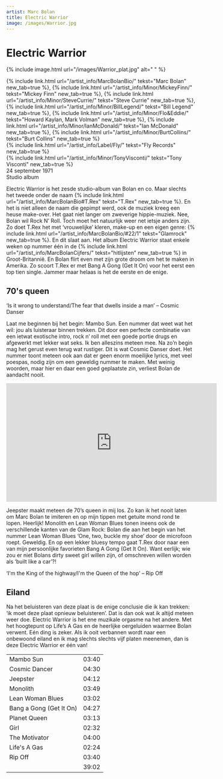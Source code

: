 ```yaml
---
artist: Marc Bolan
title: Electric Warrior
image: /images/Warrior.jpg
---
```


# Electric Warrior

{% include image.html url="/images/Warrior_plat.jpg" alt=" " %}

<span class="bio-cd">
{% include link.html url="/artist_info/MarcBolanBio/" tekst="Marc Bolan" new_tab=true %}, {% include link.html url="/artist_info/Minor/MickeyFinn/" tekst="Mickey Finn" new_tab=true %}, {% include link.html url="/artist_info/Minor/SteveCurrie/" tekst="Steve Currie" new_tab=true %}, {% include link.html url="/artist_info/Minor/BillLegend/" tekst="Bill Legend" new_tab=true %}, {% include link.html url="/artist_info/Minor/Flo&Eddie/" tekst="Howard Kaylan, Mark Volman" new_tab=true %}, {% include link.html url="/artist_info/Minor/IanMcDonald/" tekst="Ian McDonald" new_tab=true %}, {% include link.html url="/artist_info/Minor/BurtCollins/" tekst="Burt Collins" new_tab=true %}
<br>
{% include link.html url="/artist_info/Label/Fly/" tekst="Fly Records" new_tab=true %}
<br>
{% include link.html url="/artist_info/Minor/TonyVisconti/" tekst="Tony Visconti" new_tab=true %}<br>
</span>
24 september 1971<br>Studio album

<span class="engels">Electric Warrior</span> is het zesde studio-album van Bolan en co. Maar slechts het tweede onder de naam {% include link.html url="/artist_info/MarcBolanBio#T.Rex" tekst="T.Rex" new_tab=true %}. En het is niet alleen de naam die gepimpt werd, ook de muziek kreeg een heuse make-over. Het gaat niet langer om zweverige hippie-muziek. Nee, Bolan wil Rock N’ Roll. Toch moet het natuurlijk weer net ietsje anders zijn. Zo doet <span class="engels">T.Rex</span> het met ‘vrouwelijke’ kleren, make-up en een eigen genre: {% include link.html url="/artist_info/MarcBolanBio/#22/1" tekst="Glamrock" new_tab=true %}. En dit slaat aan. Het album <span class="engels">Electric Warrior</span> staat enkele weken op nummer één in de {% include link.html url="/artist_info/MarcBolanCijfers/" tekst="hitlijsten" new_tab=true %} in Groot-Britannië. En Bolan flirt even met zijn grote droom om het te maken in Amerika. Zo scoort <span class="engels">T.Rex</span> er met <span class="engels">Bang A Gong (Get It On)</span> voor het eerst een top tien single. Jammer maar helaas is het de eerste en de enige.  

## 70's queen

<div class="uitgelicht">‘Is it wrong to understand/The fear that dwells inside a man’ – Cosmic Danser</div>

Laat me beginnen bij het begin: <span class="engels">Mambo Sun</span>. Een nummer dat weet wat het wil: jou als luisteraar binnen trekken. Dit door een perfecte combinatie van een ietwat exotische intro, rock n’ roll met een goede portie drugs en afgewerkt met lekker wat seks. Ik ben alleszins meteen mee. Na zo’n begin mag het gerust even terug wat rustiger. Dit is wat <span class="engels">Cosmic Danser</span> doet. Het nummer toont meteen ook aan dat er geen enorm moeilijke <span class="engels">lyrics</span>, met veel poespas, nodig zijn om een geweldig nummer te maken. Met weinig woorden, maar hier en daar een goed geplaatste zin, verliest Bolan de aandacht nooit. 

<iframe width="560" height="315" src="https://www.youtube.com/embed/VPHKVWCxHtI" frameborder="0" allowfullscreen></iframe>

<span class="engels">Jeepster</span> maakt meteen de <span class="engels">70’s queen</span> in mij los. Zo kan ik het nooit laten om Marc Bolan te imiteren en op mijn tippen met getuite mond rond te lopen. Heerlijk! <span class="engels">Monolith</span> en <span class="engels">Lean Woman Blues</span> tonen ineens ook de verschillende kanten van de Glam Rock: Bolan die aan het begin van het nummer <span class="engels">Lean Woman Blues</span> ‘<span class="engels">One, two, buckle my shoe</span>’ door de microfoon roept. Geweldig. En op een lekker <span class="engels">bluesy</span> tempo gaat <span class="engels">T.Rex</span> door naar een van mijn persoonlijke favorieten <span class="engels">Bang A Gong (Get It On)</span>. Want eerlijk; wie zou er niet Bolans <span class="engels">dirty sweet girl</span> willen zijn, of omschreven willen worden als ‘<span class="engels">built like a car</span>’?! 

<div class="uitgelicht">‘I'm the King of the highway/I'm the Queen of the hop’ – Rip Off</div>

## Eiland

Na het beluisteren van deze plaat is de enige conclusie die ik kan trekken: ‘ik moet deze plaat opnieuw beluisteren’. Dat is dan ook wat ik altijd meteen weer doe. <span class="engels">Electric Warrior</span> is het ene muzikale orgasme na het andere. Met het hoogtepunt op <span class="engels">Life’s A Gas</span> en de heerlijke oergeluiden waarmee Bolan verwent. Eén ding is zeker. Als ik ooit verbannen wordt naar een onbewoond eiland en ik mag slechts slechts vijf platen meenemen, dan is deze <span class="engels">Electric Warrior</span> er één van!
<div class="witregel"> </div>

<table>
	<tr>
		<td>Mambo Sun</td>
		<td>03:40</td>
	</tr>
	<tr>
		<td>Cosmic Dancer</td>
		<td>04:30</td>
	</tr>
	<tr>
		<td>Jeepster</td>
		<td>04:12</td>
	</tr>
	<tr>
		<td>Monolith</td>
		<td>03:49</td>
	</tr>
	<tr>
		<td>Lean Woman Blues</td>
		<td>03:02</td>
	</tr>
	<tr>
		<td>Bang a Gong (Get It On)</td>
		<td>04:27</td>
	</tr>
	<tr>
		<td>Planet Queen</td>
		<td>03:13</td>
	</tr>
	<tr>
		<td>Girl</td>
		<td>02:32</td>
	</tr>
	<tr>
		<td>The Motivator</td>
		<td>04:00</td>
	</tr>
	<tr>
		<td>Life's A Gas</td>
		<td>02:24</td>
	</tr>
	<tr>
		<td>Rip Off</td>
		<td>03:40</td>
	</tr>
	<tr>
		<td> </td>
		<td>39:02</td>
	</tr>
</table>